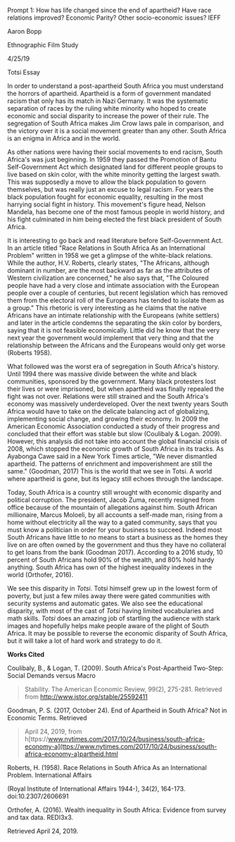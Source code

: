 Prompt 1: How has life changed since the end of apartheid? Have race relations improved? Economic Parity? Other socio-economic issues? IEFF

Aaron Bopp

Ethnographic Film Study

4/25/19

Totsi Essay

In order to understand a post-apartheid South Africa you must understand the horrors of apartheid. Apartheid is a form of government mandated racism that only has its match in Nazi Germany. It was the systematic separation of races by the ruling white minority who hoped to create economic and social disparity to increase the power of their rule. The segregation of South Africa makes Jim Crow laws pale in comparison, and the victory over it is a social movement greater than any other. South Africa is an enigma in Africa and in the world.

As other nations were having their social movements to end racism, South Africa's was just beginning. In 1959 they passed the Promotion of Bantu Self-Government Act which designated land for different people groups to live based on skin color, with the white minority getting the largest swath. This was supposedly a move to allow the black population to govern themselves, but was really just an excuse to legal racism. For years the black population fought for economic equality, resulting in the most harrying social fight in history. This movement's figure head, Nelson Mandela, has become one of the most famous people in world history, and his fight culminated in him being elected the first black president of South Africa.

It is interesting to go back and read literature before Self-Government Act. In an article titled "Race Relations in South Africa As an International Problem" written in 1958 we get a glimpse of the white-black relations. While the author, H.V. Roberts, clearly states, "The Africans, although dominant in number, are the most backward as far as the attributes of Western civilization are concerned," he also says that, "The Coloured people have had a very close and intimate association with the European people over a couple of centuries, but recent legislation which has removed them from the electoral roll of the Europeans has tended to isolate them as a group." This rhetoric is very interesting as he claims that the native Africans have an intimate relationship with the Europeans (white settlers) and later in the article condemns the separating the skin color by borders, saying that it is not feasible economically. Little did he know that the very next year the government would implement that very thing and that the relationship between the Africans and the Europeans would only get worse (Roberts 1958).

What followed was the worst era of segregation in South Africa's history. Until 1994 there was massive divide between the white and black communities, sponsored by the government. Many black protesters lost their lives or were imprisoned, but when apartheid was finally repealed the fight was not over. Relations were still strained and the South Africa's economy was massively underdeveloped. Over the next twenty years South Africa would have to take on the delicate balancing act of globalizing, implementing social change, and growing their economy. In 2009 the American Economic Association conducted a study of their progress and concluded that their effort was stable but slow (Coulibaly & Logan. 2009). However, this analysis did not take into account the global financial crisis of 2008, which stopped the economic growth of South Africa in its tracks. As Ayabonga Cawe said in a New York Times article, "We never dismantled apartheid. The patterns of enrichment and impoverishment are still the same." (Goodman, 2017) This is the world that we see in Totsi. A world where apartheid is gone, but its legacy still echoes through the landscape.

Today, South Africa is a country still wrought with economic disparity and political corruption. The president, Jacob Zuma, recently resigned from office because of the mountain of allegations against him. South African millionaire, Marcus Moloeli, by all accounts a self-made man, rising from a home without electricity all the way to a gated community, says that you must know a politician in order for your business to succeed. Indeed most South Africans have little to no means to start a business as the homes they live on are often owned by the government and thus they have no collateral to get loans from the bank (Goodman 2017). According to a 2016 study, 10 percent of South Africans hold 90% of the wealth, and 80% hold hardy anything. South Africa has own of the highest inequality indexes in the world (Orthofer, 2016).

We see this disparity in *Totsi.* Totsi himself grew up in the lowest form of poverty, but just a few miles away there were gated communities with security systems and automatic gates. We also see the educational disparity, with most of the cast of *Totsi* having limited vocabularies and math skills. *Totsi* does an amazing job of startling the audience with stark images and hopefully helps make people aware of the plight of South Africa. It may be possible to reverse the economic disparity of South Africa, but it will take a lot of hard work and strategy to do it.

**Works Cited**

Coulibaly, B., & Logan, T. (2009). South Africa\'s Post-Apartheid Two-Step: Social Demands versus Macro

> Stability. The American Economic Review, 99(2), 275-281. Retrieved from <http://www.jstor.org/stable/25592411>

Goodman, P. S. (2017, October 24). End of Apartheid in South Africa? Not in Economic Terms. Retrieved

> April 24, 2019, from h[ttps://www.nytimes.com/2017/10/24/business/south-africa-economy-a](ttps://www.nytimes.com/2017/10/24/business/south-africa-economy-a)partheid.html

Roberts, H. (1958). Race Relations in South Africa As an International Problem. International Affairs

(Royal Institute of International Affairs 1944-), 34(2), 164-173. doi:10.2307/2606691

Orthofer, A. (2016). Wealth inequality in South Africa: Evidence from survey and tax data. REDI3x3.

Retrieved April 24, 2019.
